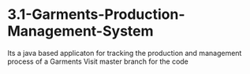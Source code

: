 # 3.1-Garments-Production-Management-System
Its a java based applicaton for tracking the production and management process of a Garments
Visit master branch for the code
